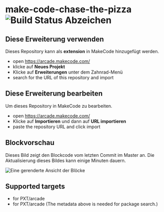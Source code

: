 # make-code-chase-the-pizza ![Build Status Abzeichen](https://github.com/lostkatana/make-code-chase-the-pizza/workflows/MakeCode/badge.svg)



## Diese Erweiterung verwenden

Dieses Repository kann als **extension** in MakeCode hinzugefügt werden.

* open https://arcade.makecode.com/
* klicke auf **Neues Projekt**
* Klicke auf **Erweiterungen** unter dem Zahnrad-Menü
* search for the URL of this repository and import

## Diese Erweiterung bearbeiten

Um dieses Repository in MakeCode zu bearbeiten.

* open https://arcade.makecode.com/
* Klicke auf **Importieren** und dann auf **URL importieren**
* paste the repository URL and click import

## Blockvorschau

Dieses Bild zeigt den Blockcode vom letzten Commit im Master an.
Die Aktualisierung dieses Bildes kann einige Minuten dauern.

![Eine gerenderte Ansicht der Blöcke](https://github.com/lostkatana/make-code-chase-the-pizza/raw/master/.makecode/blocks.png)

## Supported targets

* for PXT/arcade
* for PXT/arcade
(The metadata above is needed for package search.)

